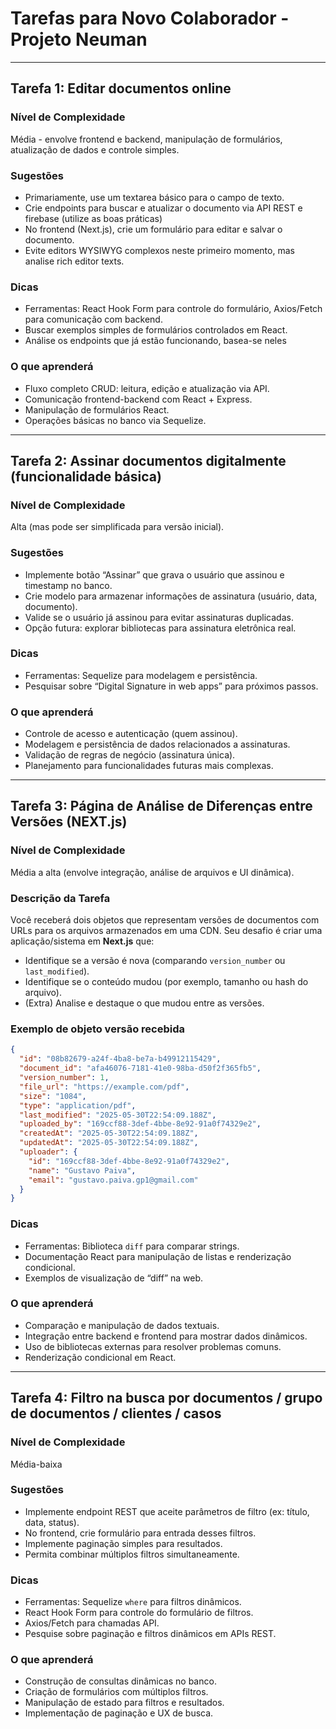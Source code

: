 # Tarefas para Novo Colaborador - Projeto Neuman

---

## Tarefa 1: Editar documentos online

### Nível de Complexidade  
Média - envolve frontend e backend, manipulação de formulários, atualização de dados e controle simples.

### Sugestões  
- Primariamente, use um textarea básico para o campo de texto.  
- Crie endpoints para buscar e atualizar o documento via API REST e firebase (utilize as boas práticas) 
- No frontend (Next.js), crie um formulário para editar e salvar o documento.  
- Evite editors WYSIWYG complexos neste primeiro momento, mas analise rich editor texts.

### Dicas  
- Ferramentas: React Hook Form para controle do formulário, Axios/Fetch para comunicação com backend.  
- Buscar exemplos simples de formulários controlados em React. 
- Análise os endpoints que já estão funcionando, basea-se neles

### O que aprenderá  
- Fluxo completo CRUD: leitura, edição e atualização via API.  
- Comunicação frontend-backend com React + Express.  
- Manipulação de formulários React.  
- Operações básicas no banco via Sequelize.  

---

## Tarefa 2: Assinar documentos digitalmente (funcionalidade básica)

### Nível de Complexidade  
Alta (mas pode ser simplificada para versão inicial).

### Sugestões  
- Implemente botão “Assinar” que grava o usuário que assinou e timestamp no banco.  
- Crie modelo para armazenar informações de assinatura (usuário, data, documento).  
- Valide se o usuário já assinou para evitar assinaturas duplicadas.  
- Opção futura: explorar bibliotecas para assinatura eletrônica real.

### Dicas  
- Ferramentas: Sequelize para modelagem e persistência.  
- Pesquisar sobre “Digital Signature in web apps” para próximos passos.

### O que aprenderá  
- Controle de acesso e autenticação (quem assinou).  
- Modelagem e persistência de dados relacionados a assinaturas.  
- Validação de regras de negócio (assinatura única).  
- Planejamento para funcionalidades futuras mais complexas.

---

## Tarefa 3: Página de Análise de Diferenças entre Versões (NEXT.js)

### Nível de Complexidade  
Média a alta (envolve integração, análise de arquivos e UI dinâmica).

### Descrição da Tarefa  
Você receberá dois objetos que representam versões de documentos com URLs para os arquivos armazenados em uma CDN. Seu desafio é criar uma aplicação/sistema em **Next.js** que:

- Identifique se a versão é nova (comparando `version_number` ou `last_modified`).
- Identifique se o conteúdo mudou (por exemplo, tamanho ou hash do arquivo).
- (Extra) Analise e destaque o que mudou entre as versões.

### Exemplo de objeto versão recebida

```json
{
  "id": "08b82679-a24f-4ba8-be7a-b49912115429",
  "document_id": "afa46076-7181-41e0-98ba-d50f2f365fb5",
  "version_number": 1,
  "file_url": "https://example.com/pdf",
  "size": "1084",
  "type": "application/pdf",
  "last_modified": "2025-05-30T22:54:09.188Z",
  "uploaded_by": "169ccf88-3def-4bbe-8e92-91a0f74329e2",
  "createdAt": "2025-05-30T22:54:09.188Z",
  "updatedAt": "2025-05-30T22:54:09.188Z",
  "uploader": {
    "id": "169ccf88-3def-4bbe-8e92-91a0f74329e2",
    "name": "Gustavo Paiva",
    "email": "gustavo.paiva.gp1@gmail.com"
  }
}
```

### Dicas  
- Ferramentas: Biblioteca `diff` para comparar strings.  
- Documentação React para manipulação de listas e renderização condicional.  
- Exemplos de visualização de “diff” na web.

### O que aprenderá  
- Comparação e manipulação de dados textuais.  
- Integração entre backend e frontend para mostrar dados dinâmicos.  
- Uso de bibliotecas externas para resolver problemas comuns.  
- Renderização condicional em React.

---

## Tarefa 4: Filtro na busca por documentos / grupo de documentos / clientes / casos

### Nível de Complexidade  
Média-baixa

### Sugestões  
- Implemente endpoint REST que aceite parâmetros de filtro (ex: título, data, status).  
- No frontend, crie formulário para entrada desses filtros.  
- Implemente paginação simples para resultados.  
- Permita combinar múltiplos filtros simultaneamente.

### Dicas  
- Ferramentas: Sequelize `where` para filtros dinâmicos.  
- React Hook Form para controle do formulário de filtros.  
- Axios/Fetch para chamadas API.  
- Pesquise sobre paginação e filtros dinâmicos em APIs REST.

### O que aprenderá  
- Construção de consultas dinâmicas no banco.  
- Criação de formulários com múltiplos filtros.  
- Manipulação de estado para filtros e resultados.  
- Implementação de paginação e UX de busca.
